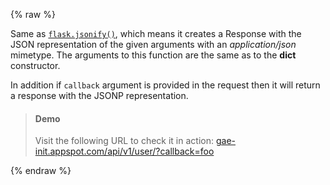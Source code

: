 {% raw %}

Same as [`flask.jsonify()`](http://flask.pocoo.org/docs/api/#flask.json.jsonify),
which means it creates a Response with the JSON representation of the given
arguments with an *application/json* mimetype. The arguments to this function
are the same as to the **dict** constructor.

In addition if `callback` argument is provided in the request then it will
return a response with the JSONP representation.


> #### Demo
> Visit the following URL to check it in action:
> [gae-init.appspot.com/api/v1/user/?callback=foo](https://gae-init.appspot.com/api/v1/user/?callback=foo)

{% endraw %}
